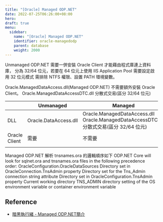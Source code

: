 ```yaml
---
title: "[Oracle] Managed ODP.NET"
date: 2022-07-25T06:26:00+08:00
hero: 
draft: true
menu:
  sidebar:
    name: "[Oracle] Managed ODP.NET"
    identifier: oracle-managedodp
    parent: database
    weight: 2000
---
```

Unmanaged ODP.NET 需要一併安裝 Oracle Client 才能藉由程式庫連上資料庫，
分為 32/64 位元，若要在 64 位元上使用 IIS Application Pool 需要設定啟用 32 位元模式
需排除 NTFS 權限、設置 PATH 環境變數。

Oracle.ManagedDataAccess.dll(Managed ODP.NET) 不需要額外安裝 Oracle Client。
Oracle.ManagedDataAccessDTC.dll 分散式交易(區分 32/64 位元)


|               | Unmanaged             | Managed                                                                                  |
|---------------|-----------------------|------------------------------------------------------------------------------------------|
| DLL           | Oracle.DataAccess.dll | Oracle.ManagedDataAccess.dll Oracle.ManagedDataAccessDTC.dll 分散式交易(區分 32/64 位元) |
| Oracle Client | 需要                  | 不需要                                                                                   |
|               |                       |                                                                                          |

Managed ODP.NET 解析 tnsnames.ora 的邏輯順序如下
ODP.NET Core will look for sqlnet.ora and tnsnames.ora files in the following precedence order:
OracleConfiguration.OracleDataSources
Directory set in OracleConnection.TnsAdmin property
Directory set for the Tns_Admin connection string attribute
Directory set in OracleConfiguration.TnsAdmin property
Current working directory
TNS_ADMIN directory setting of the OS environment variable or container environment variable
## Reference
- [暗黑執行緒 - Managed ODP.NET簡介](https://blog.darkthread.net/blog/managed-odp-net/)